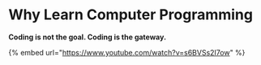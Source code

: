 # Why Learn Computer Programming

**Coding is not the goal. Coding is the gateway.** 

{% embed url="https://www.youtube.com/watch?v=s6BVSs2I7ow" %}



